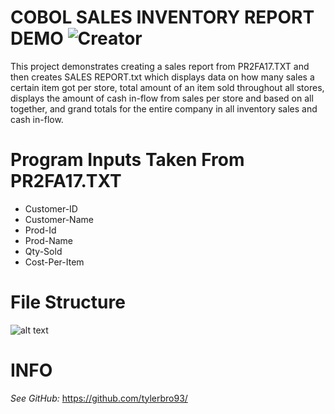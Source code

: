 COBOL SALES INVENTORY REPORT DEMO ![Creator](https://img.shields.io/badge/Created%20By-Tyler%20Brown-blue.svg)
======================

This project demonstrates creating a sales report from PR2FA17.TXT
and then creates SALES REPORT.txt which displays data on how many
sales a certain item got per store, total amount of an item sold
throughout all stores, displays the amount of cash in-flow from 
sales per store and based on all together, and grand totals for
the entire company in all inventory sales and cash in-flow.

# Program Inputs Taken From PR2FA17.TXT

* Customer-ID
* Customer-Name
* Prod-Id
* Prod-Name
* Qty-Sold
* Cost-Per-Item

# File Structure
![alt text](FILE-LAYOUT.PNG "PR2F17.txt")

# INFO

*See GitHub:* https://github.com/tylerbro93/


